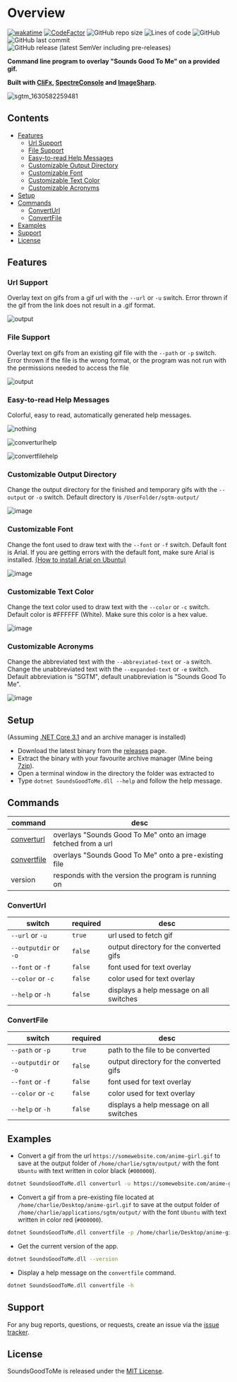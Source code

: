 # Overview
[![wakatime](https://wakatime.com/badge/github/GoodPro712/SoundsGoodToMe.svg)](https://wakatime.com/badge/github/GoodPro712/SoundsGoodToMe)
[![CodeFactor](https://www.codefactor.io/repository/github/goodpro712/soundsgoodtome/badge)](https://www.codefactor.io/repository/github/goodpro712/soundsgoodtome)
![GitHub repo size](https://img.shields.io/github/repo-size/goodpro712/soundsgoodtome)
![Lines of code](https://img.shields.io/tokei/lines/github/goodpro712/soundsgoodtome)
![GitHub](https://img.shields.io/github/license/goodpro712/soundsgoodtome)
![GitHub last commit](https://img.shields.io/github/last-commit/goodpro712/soundsgoodtome)
![GitHub release (latest SemVer including pre-releases)](https://img.shields.io/github/v/release/goodpro712/soundsgoodtome?include_prereleases&sort=semver)

**Command line program to overlay "Sounds Good To Me" on a provided gif.**

**Built with [CliFx](https://github.com/Tyrrrz/CliFx), [SpectreConsole](https://github.com/spectreconsole/spectre.console) and [ImageSharp](https://github.com/SixLabors/ImageSharp).**

![sgtm_1630582259481](https://user-images.githubusercontent.com/45357714/131836454-68e9c9dc-e2f5-48c4-84de-5277c4c38c25.gif)

## Contents
- [Features](#features)
    - [Url Support](#url-support)
    - [File Support](#file-support)
    - [Easy-to-read Help Messages](#easy-to-read-help-messages)
    - [Customizable Output Directory](#customizable-output-directory)
    - [Customizable Font](#customizable-font)
    - [Customizable Text Color](#customizable-text-color)
    - [Customizable Acronyms](#customizable-acronyms)
- [Setup](#setup)
- [Commands](#commands)
    - [ConvertUrl](#converturl)
    - [ConvertFile](#convertfile)
- [Examples](#examples)
- [Support](#support)
- [License](#license)

## Features
### Url Support
Overlay text on gifs from a gif url with the `--url` or `-u` switch. Error thrown if the gif from the link does not result in a .gif format.

![output](https://user-images.githubusercontent.com/45357714/131810218-49cde778-9281-4683-9a85-e66c1555505e.gif)

### File Support
Overlay text on gifs from an existing gif file with the `--path` or `-p` switch.
Error thrown if the file is the wrong format, or the program was not run with the permissions needed to access the file

![output](https://user-images.githubusercontent.com/45357714/131811050-907931f3-d43c-4156-9b3e-201a6d22c019.gif)

### Easy-to-read Help Messages
Colorful, easy to read, automatically generated help messages.

![nothing](https://user-images.githubusercontent.com/45357714/131811267-5a4ab4c3-af13-4edf-800e-d113ec1c3cc8.png)

![converturlhelp](https://user-images.githubusercontent.com/45357714/131811509-05318ee5-e3fd-4a8d-97b0-ab73f0e047ea.png)

![convertfilehelp](https://user-images.githubusercontent.com/45357714/131811514-d9ca0471-3964-4cf3-b571-e712c383ebe3.png)

### Customizable Output Directory
Change the output directory for the finished and temporary gifs with the `--output` or `-o` switch.
Default directory is `/UserFolder/sgtm-output/`

![image](https://user-images.githubusercontent.com/45357714/131813606-1a3bb0f2-d1a7-4a44-9942-af360627a12f.png)

### Customizable Font
Change the font used to draw text with the `--font` or `-f` switch.
Default font is Arial. If you are getting errors with the default font, make sure Arial is installed.
[(How to install Arial on Ubuntu)](https://askubuntu.com/questions/651441/how-to-install-arial-font-and-other-windows-fonts-in-ubuntu)

![image](https://user-images.githubusercontent.com/45357714/131814088-9f8ed19a-96ab-48bf-8a01-7ceb63ffc579.png)

### Customizable Text Color
Change the text color used to draw text with the `--color` or `-c` switch.
Default color is #FFFFFF (White). Make sure this color is a hex value.

![image](https://user-images.githubusercontent.com/45357714/131814904-4ae06504-8dc2-4ba0-8b02-e4bba79faf80.png)

### Customizable Acronyms
Change the abbreviated text with the `--abbreviated-text` or `-a` switch.
Change the unabbreviated text with the `--expanded-text` or `-e` switch.
Default abbreviation is "SGTM", default unabbreviation is "Sounds Good To Me".

![image](https://user-images.githubusercontent.com/27323911/133201838-6fc85d8a-b3d1-448e-8f54-6f47f7cd3e74.png)

## Setup
(Assuming [.NET Core 3.1](https://dotnet.microsoft.com/download) and an archive manager is installed)
- Download the latest binary from the [releases](https://github.com/GoodPro712/SoundsGoodToMe/releases) page.
- Extract the binary with your favourite archive manager (Mine being [7zip](https://www.7-zip.org/)).
- Open a terminal window in the directory the folder was extracted to
- Type `dotnet SoundsGoodToMe.dll --help` and follow the help message.

## Commands

| command | desc |
| - | - |
[converturl](#converturl) | overlays "Sounds Good To Me" onto an image fetched from a url
[convertfile](#convertfile) | overlays "Sounds Good To Me" onto a pre-existing file
version | responds with the version the program is running on

### ConvertUrl
| switch | required | desc |
| - | - | - |
`--url` or `-u` | `true` | url used to fetch gif
`--outputdir` or `-o` | `false` | output directory for the converted gifs
`--font` or `-f` | `false` | font used for text overlay
`--color` or `-c` | `false` | color used for text overlay
`--help` or `-h` | `false` | displays a help message on all switches

### ConvertFile
| switch | required | desc |
| - | - | - |
`--path` or `-p` | `true` | path to the file to be converted
`--outputdir` or `-o` | `false` | output directory for the converted gifs
`--font` or `-f` | `false` | font used for text overlay
`--color` or `-c` | `false` | color used for text overlay
`--help` or `-h` | `false` | displays a help message on all switches

## Examples
- Convert a gif from the url `https://somewebsite.com/anime-girl.gif` to save at the output folder of `/home/charlie/sgtm/output/` with the font `Ubuntu` with text written in color black (`#000000`).
```bash
dotnet SoundsGoodToMe.dll converturl -u https://somewebsite.com/anime-girl.gif -o /home/charlie/sgtm/output/ -f Ubuntu -c #000000
```

- Convert a gif from a pre-existing file located at `/home/charlie/Desktop/anime-girl.gif` to save at the output folder of `/home/charlie/applications/sgtm/output/` with the font `Ubuntu` with text written in color red (`#000000`).
```bash
dotnet SoundsGoodToMe.dll convertfile -p /home/charlie/Desktop/anime-girl.gif -o /home/charlie/applications/sgtm/output/ -f Ubuntu -c #FF0000
```

- Get the current version of the app.
```bash
dotnet SoundsGoodToMe.dll --version
```

- Display a help message on the `convertfile` command.
```bash
dotnet SoundsGoodToMe.dll convertfile -h
```

## Support
For any bug reports, questions, or requests, create an issue via the [issue tracker](https://github.com/GoodPro712/SoundsGoodToMe/issues).

## License
SoundsGoodToMe is released under the [MIT License](https://github.com/GoodPro712/SoundsGoodToMe/blob/master/LICENSE).
